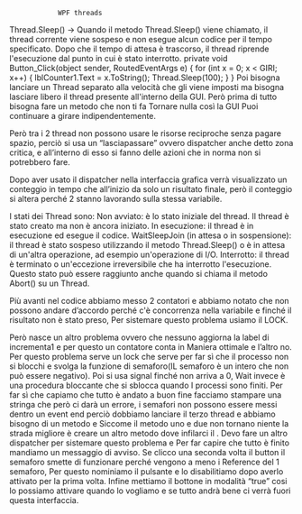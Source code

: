 				WPF threads

Thread.Sleep()  → Quando il metodo Thread.Sleep() viene chiamato, il thread corrente viene sospeso e non esegue alcun codice per il tempo specificato. Dopo che il tempo di attesa è trascorso, il thread riprende l'esecuzione dal punto in cui è stato interrotto.
private void Button_Click(object sender, RoutedEventArgs e) 
{
    for (int x = 0; x < GIRI; x++)
    {
        lblCounter1.Text = x.ToString();
        Thread.Sleep(100);
    }
}
Poi bisogna lanciare un Thread separato alla velocità che gli viene imposti ma bisogna lasciare libero il thread presente all'interno della GUI.
Però prima di tutto bisogna fare un metodo che non ti fa Tornare nulla così la GUI Puoi continuare a girare indipendentemente.

Però tra i 2 thread non possono usare le risorse reciproche senza pagare spazio, perciò si usa un “lasciapassare” ovvero dispatcher anche detto zona critica, e all’interno di esso si fanno delle azioni che in norma non si potrebbero fare.


Dopo aver usato il dispatcher nella interfaccia grafica verrà visualizzato un conteggio in tempo che all’inizio da solo un risultato finale, però il conteggio si altera perché 2 
stanno lavorando sulla stessa variabile.

I stati dei Thread sono:
Non avviato: è lo stato iniziale del thread. Il thread è stato creato ma non è ancora iniziato.
In esecuzione: il thread è in esecuzione ed esegue il codice.
WaitSleepJoin (in attesa o in sospensione): il thread è stato sospeso utilizzando il metodo Thread.Sleep() o è in attesa di un'altra operazione, ad esempio un'operazione di I/O.
Interrotto: il thread è terminato o un'eccezione irreversibile che ha interrotto l'esecuzione. Questo stato può essere raggiunto anche quando si chiama il metodo Abort() su un Thread.

Più avanti nel codice abbiamo  messo 2 contatori e abbiamo notato che non possono andare d’accordo perché c'è concorrenza nella variabile e finché il risultato non è stato preso,  Per sistemare questo problema usiamo il LOCK.



Però nasce un altro problema ovvero  che nessuno aggiorna la label di incrementa1 e per questo un contatore conta in Maniera ottimale e l’altro no.
Per questo problema serve un lock che serve per far sì che il processo non si blocchi e svolga la funzione di semaforo(IL semaforo è un intero che non può essere negativo).
Poi si usa signal finché non arriva a 0, Wait invece è una procedura bloccante che si sblocca quando I processi sono finiti. Per far sì che capiamo che tutto è andato a buon fine facciamo stampare una stringa che però ci darà un errore, i semafori non possono essere messi dentro un event end  perciò dobbiamo lanciare il terzo thread e abbiamo bisogno di un metodo e Siccome il metodo uno e due non tornano niente la strada migliore è creare un altro metodo dove infilarci il .
Devo fare un altro dispatcher per sistemare questo problema e Per far capire che tutto è finito mandiamo un messaggio di avviso.
Se clicco una seconda volta il button il semaforo smette di funzionare perché vengono a meno i Reference del 1 semaforo, Per questo nominiamo il pulsante e lo disabilitiamo dopo averlo attivato per la prima volta.
Infine mettiamo il bottone in modalità “true” cosi lo possiamo attivare quando lo vogliamo e se tutto andrà bene ci verrà fuori questa interfaccia. 


